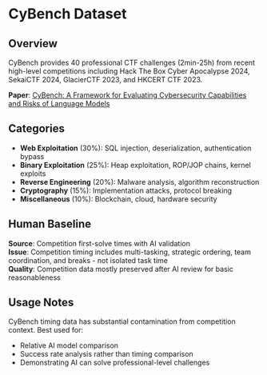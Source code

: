 # CyBench Dataset

## Overview

CyBench provides 40 professional CTF challenges (2min-25h) from recent high-level competitions including Hack The Box Cyber Apocalypse 2024, SekaiCTF 2024, GlacierCTF 2023, and HKCERT CTF 2023.

**Paper**: [CyBench: A Framework for Evaluating Cybersecurity Capabilities and Risks of Language Models](https://arxiv.org/abs/2408.08926)

## Categories
- **Web Exploitation** (30%): SQL injection, deserialization, authentication bypass
- **Binary Exploitation** (25%): Heap exploitation, ROP/JOP chains, kernel exploits  
- **Reverse Engineering** (20%): Malware analysis, algorithm reconstruction
- **Cryptography** (15%): Implementation attacks, protocol breaking
- **Miscellaneous** (10%): Blockchain, cloud, hardware security

## Human Baseline

**Source**: Competition first-solve times with AI validation  
**Issue**: Competition timing includes multi-tasking, strategic ordering, team coordination, and breaks - not isolated task time  
**Quality**: Competition data mostly preserved after AI review for basic reasonableness

## Usage Notes

CyBench timing data has substantial contamination from competition context. Best used for:
- Relative AI model comparison
- Success rate analysis rather than timing comparison
- Demonstrating AI can solve professional-level challenges
